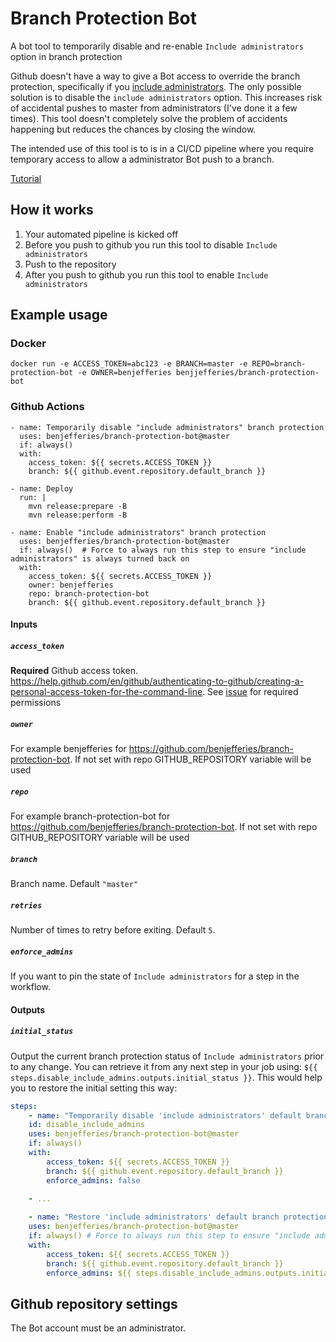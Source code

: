 # Branch Protection Bot
A bot tool to temporarily disable and re-enable `Include administrators` option in branch protection

Github doesn't have a way to give a Bot access to override the branch protection, specifically if you [include administrators](https://github.com/isaacs/github/issues/1390).
The only possible solution is to disable the `include administrators` option. This increases risk of accidental pushes to master from administrators (I've done it a few times).
This tool doesn't completely solve the problem of accidents happening but reduces the chances by closing the window.

The intended use of this tool is to is in a CI/CD pipeline where you require temporary access to allow a administrator Bot push to a branch.

[Tutorial](https://www.turfemon.com/bump-version-protected-branch-github-actions)

## How it works
1. Your automated pipeline is kicked off
1. Before you push to github you run this tool to disable `Include administrators`
1. Push to the repository
1. After you push to github you run this tool to enable `Include administrators`

## Example usage
### Docker
```
docker run -e ACCESS_TOKEN=abc123 -e BRANCH=master -e REPO=branch-protection-bot -e OWNER=benjefferies benjjefferies/branch-protection-bot
```

### Github Actions

```
- name: Temporarily disable "include administrators" branch protection
  uses: benjefferies/branch-protection-bot@master
  if: always()
  with:
    access_token: ${{ secrets.ACCESS_TOKEN }}
    branch: ${{ github.event.repository.default_branch }}
    
- name: Deploy
  run: |
    mvn release:prepare -B
    mvn release:perform -B
   
- name: Enable "include administrators" branch protection
  uses: benjefferies/branch-protection-bot@master
  if: always()  # Force to always run this step to ensure "include administrators" is always turned back on
  with:
    access_token: ${{ secrets.ACCESS_TOKEN }}
    owner: benjefferies
    repo: branch-protection-bot
    branch: ${{ github.event.repository.default_branch }}
```

#### Inputs

##### `access_token`

**Required** Github access token. https://help.github.com/en/github/authenticating-to-github/creating-a-personal-access-token-for-the-command-line. See [issue](https://github.com/benjefferies/branch-protection-bot/issues/9#issuecomment-1637223088) for required permissions

##### `owner`

For example benjefferies for https://github.com/benjefferies/branch-protection-bot. If not set with repo GITHUB_REPOSITORY variable will be used

##### `repo`

For example branch-protection-bot for https://github.com/benjefferies/branch-protection-bot. If not set with repo GITHUB_REPOSITORY variable will be used

##### `branch`

Branch name. Default `"master"`

##### `retries`

Number of times to retry before exiting. Default `5`.

##### `enforce_admins`

If you want to pin the state of `Include administrators` for a step in the workflow.

#### Outputs

##### `initial_status`

Output the current branch protection status of `Include administrators` prior to any change.
You can retrieve it from any next step in your job using: `${{ steps.disable_include_admins.outputs.initial_status }}`.
This would help you to restore the initial setting this way:

```yaml
steps:
    - name: "Temporarily disable 'include administrators' default branch protection"
    id: disable_include_admins
    uses: benjefferies/branch-protection-bot@master
    if: always()
    with:
        access_token: ${{ secrets.ACCESS_TOKEN }}
        branch: ${{ github.event.repository.default_branch }}
        enforce_admins: false
    
    - ...

    - name: "Restore 'include administrators' default branch protection"
    uses: benjefferies/branch-protection-bot@master
    if: always() # Force to always run this step to ensure "include administrators" is always turned back on
    with:
        access_token: ${{ secrets.ACCESS_TOKEN }}
        branch: ${{ github.event.repository.default_branch }}
        enforce_admins: ${{ steps.disable_include_admins.outputs.initial_status }}
```

## Github repository settings
The Bot account must be an administrator.
